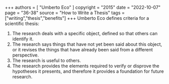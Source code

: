 +++
authors = [
  "Umberto Eco"
]
copyright = "2015"
date = "2022-10-07"
page = "36-38"
source = "How to Write a Thesis"
tags = ["writing","thesis","benefits"]
+++
Umberto Eco defines criteria for a scientific thesis:

1. The research deals with a specific object, defined so that others can identify it.
2. The research says things that have not yet been said about this object, or it revises the things that have already been said from a different perspective.
3. The research is useful to others.
4. The research provides the elements required to verify or disprove the hypotheses it presents, and therefore it provides a foundation for future research.

